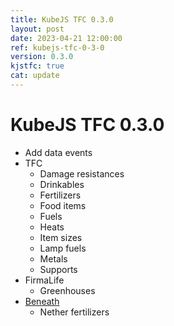 ```yaml
---
title: KubeJS TFC 0.3.0
layout: post
date: 2023-04-21 12:00:00
ref: kubejs-tfc-0-3-0
version: 0.3.0
kjstfc: true
cat: update
---
```


# KubeJS TFC 0.3.0

- Add data events
- TFC
    - Damage resistances
    - Drinkables
    - Fertilizers
    - Food items
    - Fuels
    - Heats
    - Item sizes
    - Lamp fuels
    - Metals
    - Supports
- FirmaLife
    - Greenhouses
- [Beneath](https://github.com/eerussianguy/Beneath)
    - Nether fertilizers
